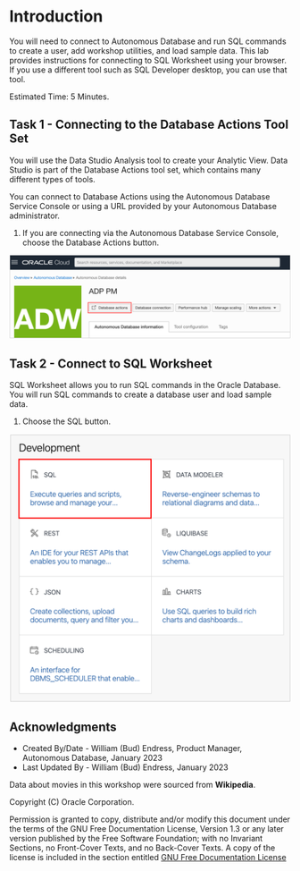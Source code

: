 # Introduction

You will need to connect to Autonomous Database and run SQL commands to create a user, add workshop utilities, and load sample data.  This lab provides instructions for connecting to SQL Worksheet using your browser. If you use a different tool such as SQL Developer desktop, you can use that tool.

Estimated Time:  5 Minutes.

## Task 1 - Connecting to the Database Actions Tool Set

You will use the Data Studio Analysis tool to create your Analytic View.  Data Studio is part of the Database Actions tool set, which contains many different types of tools.

You can connect to Database Actions using the Autonomous Database Service Console or using a URL provided by your Autonomous Database administrator.

1. If you are connecting via the Autonomous Database Service Console, choose the Database Actions button.

![Open Database Actions](images/5-adb-console-access-db-actions.png)

## Task 2 - Connect to SQL Worksheet

SQL Worksheet allows you to run SQL commands in the Oracle Database. You will run SQL commands to create a database user and load sample data.

1. Choose the SQL button.

![Open Database Actions](images/2-start-sql-worksheet.png)

## Acknowledgments

- Created By/Date - William (Bud) Endress, Product Manager, Autonomous Database, January 2023
- Last Updated By - William (Bud) Endress, January 2023

Data about movies in this workshop were sourced from **Wikipedia**.

Copyright (C)  Oracle Corporation.

Permission is granted to copy, distribute and/or modify this document
under the terms of the GNU Free Documentation License, Version 1.3
or any later version published by the Free Software Foundation;
with no Invariant Sections, no Front-Cover Texts, and no Back-Cover Texts.
A copy of the license is included in the section entitled [GNU Free Documentation License](files/gnu-free-documentation-license.txt)